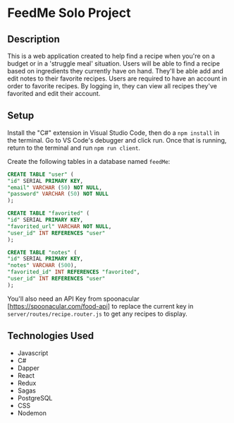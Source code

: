 # FeedMe Solo Project


## Description

This is a web application created to help find a recipe when you're on a budget or in a 'struggle meal' situation. Users will be able to find a recipe based on ingredients they currently have on hand. They'll be able add and edit notes to their favorite recipes. Users are required to have an account in order to favorite recipes. By logging in, they can view all recipes they've favorited and edit their account.

## Setup

Install the "C#" extension in Visual Studio Code, then do a `npm install` in the terminal. Go to VS Code's debugger and click run. Once that is running, return to the terminal and run `npm run client`.

Create the following tables in a database named `feedMe`:

```SQL
CREATE TABLE "user" (
"id" SERIAL PRIMARY KEY,
"email" VARCHAR (50) NOT NULL,
"password" VARCHAR (50) NOT NULL
);

CREATE TABLE "favorited" (
"id" SERIAL PRIMARY KEY,
"favorited_url" VARCHAR NOT NULL,
"user_id" INT REFERENCES "user"
);

CREATE TABLE "notes" (
"id" SERIAL PRIMARY KEY,
"notes" VARCHAR (500),
"favorited_id" INT REFERENCES "favorited",
"user_id" INT REFERENCES "user"
);
```

You'll also need an API Key from spoonacular [https://spoonacular.com/food-api] to replace the current key in `server/routes/recipe.router.js` to get any recipes to display.

## Technologies Used

- Javascript
- C#
- Dapper
- React
- Redux
- Sagas
- PostgreSQL
- CSS
- Nodemon


